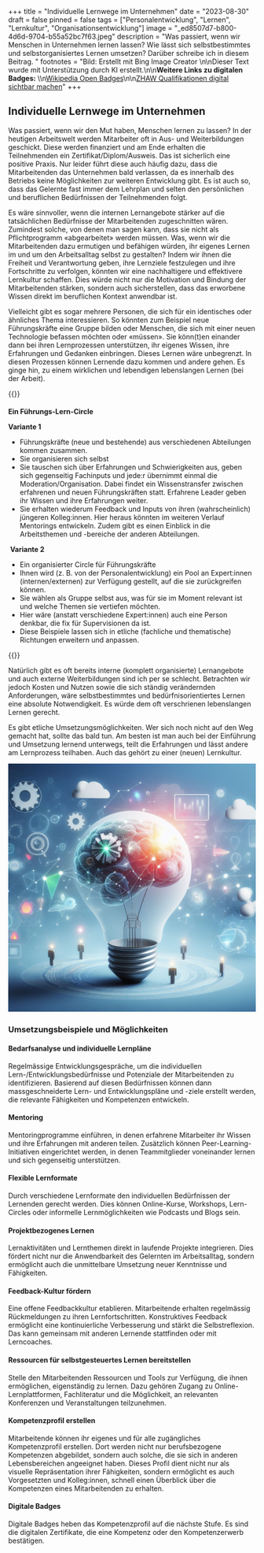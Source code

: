 +++
title = "Individuelle Lernwege im Unternehmen"
date = "2023-08-30"
draft = false
pinned = false
tags = ["Personalentwicklung", "Lernen", "Lernkultur", "Organisationsentwicklung"]
image = "_ed8507d7-b800-4d6d-9704-b55a52bc7f63.jpeg"
description = "Was passiert, wenn wir Menschen in Unternehmen lernen lassen? Wie lässt sich selbstbestimmtes und selbstorganisiertes Lernen umsetzen? Darüber schreibe ich in diesem Beitrag. "
footnotes = "Bild: Erstellt mit Bing Image Creator \n\nDieser Text wurde mit Unterstützung durch KI erstellt.\n\n**Weitere Links zu digitalen Badges:** \\\n[Wikipedia Open Badges](https://de.wikipedia.org/wiki/Open_Badges)\n\n[ZHAW Qualifikationen digital sichtbar machen]([](<https://de.wikipedia.org/wiki/Open_Badges>)<https://blog.zhaw.ch/lehren-und-lernen/qualifikationen-digital-sichtbar-machen-das-zhaw-pilotprojekt-open-digital-badges/>)"
+++
## Individuelle Lernwege im Unternehmen

Was passiert, wenn wir den Mut haben, Menschen lernen zu lassen? In der heutigen Arbeitswelt werden Mitarbeiter oft in Aus- und Weiterbildungen geschickt. Diese werden finanziert und am Ende erhalten die Teilnehmenden ein Zertifikat/Diplom/Ausweis. Das ist sicherlich eine positive Praxis. Nur leider führt diese auch häufig dazu, dass die Mitarbeitenden das Unternehmen bald verlassen, da es innerhalb des Betriebs keine Möglichkeiten zur weiteren Entwicklung gibt. Es ist auch so, dass das Gelernte fast immer dem Lehrplan und selten den persönlichen und beruflichen Bedürfnissen der Teilnehmenden folgt.

Es wäre sinnvoller, wenn die internen Lernangebote stärker auf die tatsächlichen Bedürfnisse der Mitarbeitenden zugeschnitten wären. Zumindest solche, von denen man sagen kann, dass sie nicht als Pflichtprogramm «abgearbeitet» werden müssen. Was, wenn wir die Mitarbeitenden dazu ermutigen und befähigen würden, ihr eigenes Lernen im und um den Arbeitsalltag selbst zu gestalten? Indem wir ihnen die Freiheit und Verantwortung geben, ihre Lernziele festzulegen und ihre Fortschritte zu verfolgen, könnten wir eine nachhaltigere und effektivere Lernkultur schaffen. Dies würde nicht nur die Motivation und Bindung der Mitarbeitenden stärken, sondern auch sicherstellen, dass das erworbene Wissen direkt im beruflichen Kontext anwendbar ist.

Vielleicht gibt es sogar mehrere Personen, die sich für ein identisches oder ähnliches Thema interessieren. So könnten zum Beispiel neue Führungskräfte eine Gruppe bilden oder Menschen, die sich mit einer neuen Technologie befassen möchten oder «müssen». Sie könn(t)en einander dann bei ihren Lernprozessen unterstützen, ihr eigenes Wissen, ihre Erfahrungen und Gedanken einbringen. Dieses Lernen wäre unbegrenzt. In diesen Prozessen können Lernende dazu kommen und andere gehen. Es ginge hin, zu einem wirklichen und lebendigen lebenslangen Lernen (bei der Arbeit). 

{{<box title="Beispiel Führrungsentwicklung">}}

#### 
**Ein Führungs-Lern-Circle** 

**Variante 1**

* Führungskräfte (neue und bestehende) aus verschiedenen Abteilungen kommen zusammen.
* Sie organisieren sich selbst
* Sie tauschen sich über Erfahrungen und Schwierigkeiten aus, geben sich gegenseitig Fachinputs und jede:r übernimmt einmal die Moderation/Organisation. Dabei findet ein Wissenstransfer zwischen erfahrenen und neuen Führungskräften statt. Erfahrene Leader geben ihr Wissen und ihre Erfahrungen weiter. 
* Sie erhalten wiederum Feedback und Inputs von ihren (wahrscheinlich) jüngeren Kolleg:innen. Hier heraus könnten im weiteren Verlauf Mentorings entwickeln. Zudem gibt es einen Einblick in die Arbeitsthemen und -bereiche der anderen Abteilungen. 

 **Variante 2**

* Ein organisierter Circle für Führungskräfte 
* Ihnen wird (z. B. von der Personalentwicklung) ein Pool an Expert:innen (internen/externen) zur Verfügung gestellt, auf die sie zurückgreifen können. 
* Sie wählen als Gruppe selbst aus, was für sie im Moment relevant ist und welche Themen sie vertiefen möchten. 
* Hier wäre (anstatt verschiedene Expert:innen) auch eine Person denkbar, die fix für Supervisionen da ist. 
* Diese Beispiele lassen sich in etliche (fachliche und thematische) Richtungen erweitern und anpassen. 


{{</box>}}

Natürlich gibt es oft bereits interne (komplett organisierte) Lernangebote und auch externe Weiterbildungen sind ich per se schlecht. Betrachten wir jedoch Kosten und Nutzen sowie die sich ständig verändernden Anforderungen, wäre selbstbestimmtes und bedürfnisorientiertes Lernen eine absolute Notwendigkeit. Es würde dem oft verschrienen lebenslangen Lernen gerecht. 

Es gibt etliche Umsetzungsmöglichkeiten. Wer sich noch nicht auf den Weg gemacht hat, sollte das bald tun. Am besten ist man auch bei der Einführung und Umsetzung lernend unterwegs, teilt die Erfahrungen und lässt andere am Lernprozess teilhaben. Auch das gehört zu einer (neuen) Lernkultur. 

![](_ed8507d7-b800-4d6d-9704-b55a52bc7f63.jpeg)

### Umsetzungsbeispiele und Möglichkeiten

#### Bedarfsanalyse und individuelle Lernpläne

Regelmässige Entwicklungsgespräche, um die individuellen Lern-/Entwicklungsbedürfnisse und Potenziale der Mitarbeitenden zu identifizieren. Basierend auf diesen Bedürfnissen können dann massgeschneiderte Lern- und Entwicklungspläne und -ziele erstellt werden, die relevante Fähigkeiten und Kompetenzen entwickeln. 

#### Mentoring 

Mentoringprogramme einführen, in denen erfahrene Mitarbeiter ihr Wissen und ihre Erfahrungen mit anderen teilen. Zusätzlich können Peer-Learning-Initiativen eingerichtet werden, in denen Teammitglieder voneinander lernen und sich gegenseitig unterstützen.

#### Flexible Lernformate

Durch verschiedene Lernformate den individuellen Bedürfnissen der Lernenden gerecht werden. Dies können Online-Kurse, Workshops, Lern-Circles oder informelle Lernmöglichkeiten wie Podcasts und Blogs sein.

#### Projektbezogenes Lernen

Lernaktivitäten und Lernthemen direkt in laufende Projekte integrieren. Dies fördert nicht nur die Anwendbarkeit des Gelernten im Arbeitsalltag, sondern ermöglicht auch die unmittelbare Umsetzung neuer Kenntnisse und Fähigkeiten.

#### Feedback-Kultur fördern

Eine offene Feedbackkultur etablieren. Mitarbeitende erhalten regelmässig Rückmeldungen zu ihren Lernfortschritten. Konstruktives Feedback ermöglicht eine kontinuierliche Verbesserung und stärkt die Selbstreflexion. Das kann gemeinsam mit anderen Lernende stattfinden oder mit Lerncoaches. 

#### Ressourcen für selbstgesteuertes Lernen bereitstellen

Stelle den Mitarbeitenden Ressourcen und Tools zur Verfügung, die ihnen ermöglichen, eigenständig zu lernen. Dazu gehören Zugang zu Online-Lernplattformen, Fachliteratur und die Möglichkeit, an relevanten Konferenzen und Veranstaltungen teilzunehmen.

#### Kompetenzprofil erstellen

Mitarbeitende können ihr eigenes und für alle zugängliches Kompetenzprofil erstellen. Dort werden nicht nur berufsbezogene Kompetenzen abgebildet, sondern auch solche, die sie sich in anderen Lebensbereichen angeeignet haben. Dieses Profil dient nicht nur als visuelle Repräsentation ihrer Fähigkeiten, sondern ermöglicht es auch Vorgesetzten und Kolleg:innen, schnell einen Überblick über die Kompetenzen eines Mitarbeitenden zu erhalten. 

#### Digitale Badges

Digitale Badges heben das Kompetenzprofil auf die nächste Stufe. Es sind die digitalen Zertifikate, die eine Kompetenz oder den Kompetenzerwerb bestätigen.
